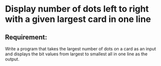 # Display number of dots left to right with a given largest card in one line

## Requirement:

Write a program that takes the largest number of dots on a card as an input
and displays the bit values from largest to smallest all in one line as the
output.
